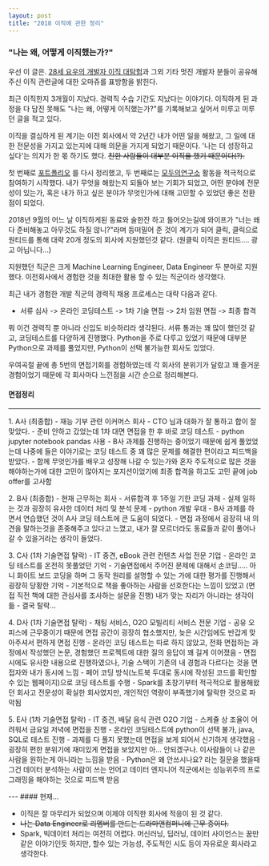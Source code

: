 ```yaml
---
layout: post
title: "2018 이직에 관한 정리"
---
```


###  "나는 왜, 어떻게 이직했는가?"

우선 이 글은. [28세 요우의 개발자 이직 대탐험](https://luckyyowu.tistory.com/382)과 그외 기타 멋진 개발자 분들이 공유해주신 이직 관련글에 대한 오마쥬를 표방함을 밝힌다.

최근 이직한지 3개월이 지났다. 경력직 수습 기간도 지났다는 이야기다. 이직하게 된 과정을 다 담진 못해도 "나는 왜, 어떻게 이직했는가?"를 기록해보고 싶어서 미루고 미루던 글을 적고 있다.

이직을 결심하게 된 계기는
이전 회사에서 약 2년간 내가 어떤 일을 해왔고,
그 일에 대한 전문성을 가지고 있는지에 대해 의문을 가지게 되었기 때문이다.
'나는 더 성장하고 싶다'는 의지가 한 몫 하기도 했다. <strike>친한 사람들이 대부분 이직을 했기 때문이다(?).</strike>

첫 번째로 [포트폴리오](https://pakddo.github.io/portfolio/) 를 다시 정리했고,
두 번째로는 [모두의연구소](http://www.modulabs.co.kr/) 활동을 적극적으로 참여하기 시작했다.
내가 무엇을 해왔는지 되돌아 보는 기회가 되었고, 어떤 분야에 전문성이 있는가,
혹은 내가 하고 싶은 분야가 무엇인가에 대해 고민할 수 있었던 좋은 전환점이 되었다.

2018년 9월의 어느 날 이직하게된 동료와 술한잔 하고 들어오는길에
와이프가 "너는 왜  다 준비해놓고 아무것도 하질 않니?"라며 등떠밀어 준 것이 계기가 되어 클릭, 클릭으로 원티드를 통해 대략 20개 정도의 회사에 지원했던것 같다. (원클릭 이직은 원티드.... 광고 아닙니다...)

지원했던 직군은 크게 Machine Learning Engineer, Data Engineer 두 분야로 지원했다. 이전회사에서 경험한 것을 최대한 활용 할 수 있는 직군이라 생각했다.

최근 내가 경험한 개발 직군의 경력직 채용 프로세스는 대략 다음과 같다.

- 서류 심사 -> 온라인 코딩테스트 -> 1차 기술 면접 -> 2차 임원 면접 -> 최종 합격

뭐 이건 경력직 뿐 아니라 신입도 비슷하리라 생각된다. 서류 통과는 꽤 많이 했던것 같고, 코딩테스트를 다양하게 진행했다. Python을 주로 다루고 있었기 때문에 대부분 Python으로 과제를 풀었지만, Python이 선택 불가능한 회사도 있었다.

우여곡절 끝에 총 5번의 면접기회를 경험하였는데 각 회사의 분위기가 달랐고 꽤 즐거운 경험이었기 때문에 각 회사마다 느낀점을 시간 순으로 정리해본다.

#### 면접정리
---
<p>
1. A사 (최종합)
  - 재능 기부 관련 이커머스 회사
  - CTO 님과 대화가 잘 통하고 합이 잘 맞았다.
  - 준비 안하고 갔었는데 1차 대면 면접을 한 후 바로 코딩 테스트
  - python jupyter notebook pandas 사용
  - B사 과제를 진행하는 중이었기 때문에 쉽게 풀었었는데 나중에 들은 이야기로는 코딩 테스트 중 꽤 많은 문제를 해결한 편이라고 피드백을 받았다.
  - 함께 무엇인가를 배우고 성장해 나갈 수 있는가와 혼자 주도적으로 많은 것을 해야하는가에 대한 고민이 많아지는 포지션이었기에 최종 합격을 하고도 고민 끝에 job offer를 고사함
</p>
<p>
2. B사 (최종합)
   - 현재 근무하는 회사
   - 서류합격 후 1주일 기한 코딩 과제
   - 실제 일하는 것과 굉장히 유사한 데이터 처리 및 분석 문제
   - python 개발 우대
   - B사 과제를 하면서 연습했던 것이 A사 코딩 테스트에 큰 도움이 되었다.
   - 면접 과정에서 굉장히 내 의견을 말하는것을 존중해주고 있다고 느꼈고, 내가 잘 모르더라도 동료들과 같이 풀어나갈 수 있을거라는 생각이 들었다.
   </p>
   <p>
3. C사 (1차 기술면접 탈락)
   - IT 중견, eBook 관련 컨텐츠 사업 전문 기업
   - 온라인 코딩 테스트를 온전히 못풀었던 기억
   - 기술면접에서 주어진 문제에 대해서 손코딩….. 아니 화이트 보드 코딩을 하며 그 동작 원리를 설명할 수 있는 가에 대한 평가를 진행해서 굉장히 당황한 기억
   - 기본적으로 책을 좋아하는 사람을 선호한다는 느낌이 있었고 (면접 직전 책에 대한 관심사를 조사하는 설문을 진행) 내가 맞는 자리가 아니라는 생각이 듦
   - 결국 탈락...
   </p>
   <p>
4. D사 (1차 기술면접 탈락)
   - 채팅 서비스, O2O 모빌리티 서비스 전문 기업
   - 공유 오피스에 근무중이기 때문에 면접 공간이 굉장히 협소했지만, 늦은 시간임에도 반갑게 맞아주셔서 편하게 면접 진행
   - 온라인 코딩 테스트는 따로 하지 않았고, 전화 면접하는 과정에서 작성했던 논문, 경험했던 프로젝트에 대한 질의 응답이 꽤 길게 이어졌음
   - 면접 시에도 유사한 내용으로 진행하였으나, 기술 스택이 기존의 내 경험과 다르다는 것을 면접자와 내가 동시에 느낌
   - 페어 코딩 방식(노트북 두대로 동시에 작성된 코드를 확인할 수 있는 웹페이지)으로 코딩 테스트를 수행
   - Spark를 초창기부터 적극적으로 활용해왔던 회사고 전문성이 확실한 회사였지만, 개인적인 역량이 부족했기에 탈락한 것으로 파악됨

   </p>
   <p>
5. E사  (1차 기술면접 탈락)
   - IT 중견, 배달 음식 관련 O2O 기업
   - 스케쥴 상 조율이 어려워서 금요일 저녁에 면접을 진행
   - 온라인 코딩테스트에 python이 선택 불가, java, SQL로 테스트 진행
   - 과제를 다 풀지 못했는데 면접을 보게 되어서 신기하게 생각했음
   - 굉장히 편한 분위기에 재미있게 면접을 보았지만 아… 안되겠구나. 이사람들이 나 같은 사람을 원하는게 아니라는 느낌을 받음
   - Python은 왜 안쓰시나요? 라는 질문을 했을때 그건 데이터 분석하는 사람이 쓰는 언어고 데이터 엔지니어 직군에서는 성능위주의 프로그래밍을 해야하는 것으로 피드백 받음
</p>
---
#### 현재...

- 이직은 잘 마무리가 되었으며 이제야 이직한 회사에 적응이 된 것 같다.
- <Strike>나는 Data Engineer로 리멤버를 만드는 드라마앤컴퍼니에 근무 중이다.</Strike>
- Spark, 빅데이터 처리는 여전히 어렵다. 머신러닝, 딥러닝, 데이터 사이언스는 꿈만 같은 이야기인듯 하지만, 할수 있는 가능성, 주도적인 시도 등이 자유로운 회사라고 생각한다.
